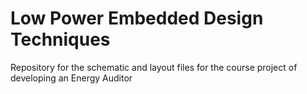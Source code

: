 # Low Power Embedded Design Techniques

Repository for the schematic and layout files for the course project of developing an Energy Auditor
